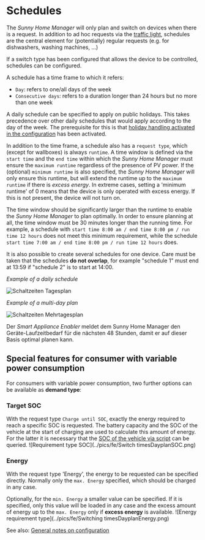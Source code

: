 # Schedules

The *Sunny Home Manager* will only plan and switch on devices when there is a request. In addition to ad hoc requests via the [traffic light](Status_EN.md), schedules are the central element for (potentially) regular requests (e.g. for dishwashers, washing machines, ...)

If a switch type has been configured that allows the device to be controlled, schedules can be configured.

A schedule has a time frame to which it refers:
- `Day`: refers to one/all days of the week
- `Consecutive days`: refers to a duration longer than 24 hours but no more than one week

A daily schedule can be specified to apply on public holidays.
This takes precedence over other daily schedules that would apply according to the day of the week. The prerequisite for this is that [holiday handling activated in the configuration](Settings_EN.md#user-content-holidays) has been activated.

In addition to the time frame, a schedule also has a `request type`, which (except for wallboxes) is always `runtime`. A time window is defined via the `start time` and the `end time` within which the *Sunny Home Manager* must ensure the `maximum runtime` regardless of the presence of PV power. If the (optional) `minimum runtime` is also specified, the *Sunny Home Manager* will only ensure this runtime, but will extend the runtime up to the `maximum runtime` if there is *excess energy*. In extreme cases, setting a 'minimum runtime' of 0 means that the device is only operated with excess energy. If this is not present, the device will not turn on.

The time window should be significantly larger than the runtime to enable the *Sunny Home Manager* to plan optimally. In order to ensure planning at all, the time window must be 30 minutes longer than the running time. For example, a schedule with `start time 8:00 am / end time 8:00 pm / run time 12 hours` does not meet this minimum requirement, while the schedule `start time 7:00 am / end time 8:00 pm / run time 12 hours` does.

It is also possible to create several schedules for one device. Care must be taken that the schedules **do not overlap**, for example "schedule 1" must end at 13:59 if "schedule 2" is to start at 14:00.

_Example of a daily schedule_

![Schaltzeiten Tagesplan](../pics/fe/SchaltzeitenTagesplanLaufzeit.png)

_Example of a multi-day plan_

![Schaltzeiten Mehrtagesplan](../pics/fe/SchaltzeitenMehrtagesplanLaufzeit.png)

Der *Smart Appliance Enabler* meldet dem Sunny Home Manager den Geräte-Laufzeitbedarf für die nächsten 48 Stunden, damit er auf dieser Basis optimal planen kann.

## Special features  for consumer with variable power consumption
For consumers with variable power consumption, two further options can be available as **demand type**:

### Target SOC
With the request type `Charge until SOC`, exactly the energy required to reach a specific SOC is requested. The battery capacity and the SOC of the vehicle at the start of charging are used to calculate this amount of energy. For the latter it is necessary that the [SOC of the vehicle via script](soc/SOC_EN.md) can be queried.
![Requirement type SOC](../pics/fe/Switch timesDayplanSOC.png)

### Energy
With the request type 'Energy', the energy to be requested can be specified directly. Normally only the `max. Energy` specified, which should be charged in any case.

Optionally, for the `min. Energy` a smaller value can be specified. If it is specified, only this value will be loaded in any case and the excess amount of energy up to the `max. Energy` only if **excess energy** is available.
![Energy requirement type](../pics/fe/Switching timesDayplanEnergy.png)

See also: [General notes on configuration](Configuration_EN.md)
